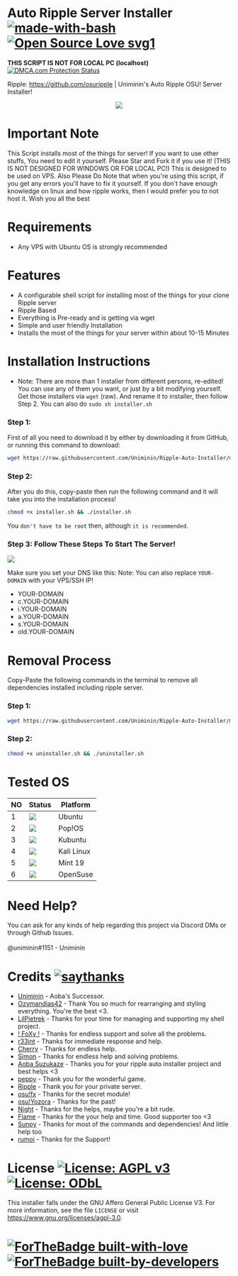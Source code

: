 # Auto Ripple Server Installer [![made-with-bash](https://img.shields.io/badge/Made%20with-Bash-1f425f.svg)](https://www.gnu.org/software/bash/)  [![Open Source Love svg1](https://badges.frapsoft.com/os/v1/open-source.svg?v=103)](https://github.com/Uniminin/) 
<b>**THIS SCRIPT IS NOT FOR LOCAL PC (localhost)**</b><br>
<a href="//www.dmca.com/Protection/Status.X" title="DMCA.com Protection Status" class="dmca-badge"> <img src ="https://images.dmca.com/Badges/dmca_protected_16_120.png?ID=e27dca2b-597b-4718-b582-372dd24ab1b5"  alt="DMCA.com Protection Status" /></a>

Ripple: https://github.com/osuripple |
Uniminin's Auto Ripple OSU! Server Installer! 

<p align="center">
  <img src="https://github.com/Uniminin/Ripple-Auto-Installer/blob/master/ripple.svg"/>
</p>

# Important Note
This Script installs most of the things for server! If you want to use other stuffs, You need to edit it yourself. Please Star and Fork it if you use it! (THIS IS NOT DESIGNED FOR WINDOWS OR FOR LOCAL PC!) This is designed to be used on VPS.
Also Please Do Note that when you're using this script, if you get any errors you'll have to fix it yourself. If you don't have enough knowledge on linux and how ripple works, then I would prefer you to not host it. Wish you all the best
# Requirements
* Any VPS with Ubuntu OS is strongly recommended

# Features
* A configurable shell script for installing most of the things for your clone Ripple server
* Ripple Based
* Everything is Pre-ready and is getting via wget
* Simple and user friendly Installation
* Installs the most of the things for your server within about 10-15 Minutes

# Installation Instructions
* Note: There are more than 1 installer from different persons, re-edited! You can use any of them you want, or just by a bit modifying yourself. Get those installers via `wget` (raw). And rename it to installer, then follow Step 2. You can also do `sudo sh installer.sh`

### Step 1:

First of all you need to download it by either by downloading it from GitHub, or running this command to download: 

```bash
wget https://raw.githubusercontent.com/Uniminin/Ripple-Auto-Installer/master/installer.sh
```

### Step 2:

After you do this, copy-paste then run the following command and it will take you into the installation process!

```bash
chmod +x installer.sh && ./installer.sh
```

You `don't have to be root` then, although `it is recommended`.

### Step 3: Follow These Steps To Start The Server!
<img src="https://github.com/Uniminin/Ripple-Auto-Installer/blob/master/start.png"/>


Make sure you set your DNS like this:
Note: You can also replace `YOUR-DOMAIN` with your VPS/SSH IP!

* YOUR-DOMAIN
* c.YOUR-DOMAIN
* i.YOUR-DOMAIN
* a.YOUR-DOMAIN
* s.YOUR-DOMAIN
* old.YOUR-DOMAIN

# Removal Process
Copy-Paste the following commands in the terminal to remove all dependencies installed including ripple server.

### Step 1:

```bash
wget https://raw.githubusercontent.com/Uniminin/Ripple-Auto-Installer/master/uninstaller.sh
```

### Step 2:

```bash
chmod +x uninstaller.sh && ./uninstaller.sh
```

# Tested OS

| NO | Status| Platform|
|----|-------|---------|
|1|[![](https://github.com/Uniminin/Ripple-Auto-Installer/blob/master/pass.svg)](https://github.com/uniminin)| Ubuntu
|2|[![](https://github.com/Uniminin/Ripple-Auto-Installer/blob/master/pass.svg)](https://github.com/uniminin)| Pop!OS
|3|[![](https://github.com/Uniminin/Ripple-Auto-Installer/blob/master/pass.svg)](https://github.com/uniminin)| Kubuntu
|4|[![](https://github.com/Uniminin/Ripple-Auto-Installer/blob/master/fail.svg)](https://github.com/uniminin)| Kali Linux
|5|[![](https://github.com/Uniminin/Ripple-Auto-Installer/blob/master/fail.svg)](https://github.com/uniminin)| Mint 19
|6|[![](https://github.com/Uniminin/Ripple-Auto-Installer/blob/master/fail.svg)](https://github.com/uniminin)| OpenSuse

# Need Help?
You can ask for any kinds of help regarding this project via Discord DMs or through Github Issues.<br>
<br>
@uniminin#1151 - Uniminin

# Credits [![saythanks](https://img.shields.io/badge/say-thanks-ff69b4.svg)](https://github.com/Uniminin/)
* <a href=https://github.com/Uniminin>Uniminin</a> - Aoba's Successor.
* <a href=https://github.com/Ozymandias42>Ozymandias42</a> - Thank You so much for rearranging and styling everything. You're the best <3.
* <a href=https://github.com/LilPietrek>LilPietrek</a> - Thanks for your time for managing and supporting my shell project.
* <a href=https://github.com/FIREFOXCYBER>! FoXy !</a> - Thanks for endless support and solve all the problems.
* <a href=https://github.com/r33int>r33int</a> - Thanks for immediate response and help.
* <a href=https://github.com/ssCherry>Cherry</a> - Thanks for endless help.
* <a href=https://github.com/denmarkistrash>Simon</a> - Thanks for endless help and solving problems.
* <a href=https://github.com/Hazuki-san>Aoba Suzukaze</a> - Thanks you for your ripple auto installer project and best helps <3 
* <a href=https://github.com/ppy>peppy</a> - Thank you for the wonderful game.
* <a href=https://github.com/osuripple>Ripple</a> - Thank you for your private server.
* <a href=https://github.com/osufx>osu!fx</a> - Thanks for the secret module!
* <a href=https://github.com/osuYozora>osu!Yozora</a> - Thanks for the past!
* <a href=https://github.com/Nightsh0t>Night</a> - Thanks for the helps, maybe you're a bit rude.
* <a href=https://github.com/infernalfire72>Flame</a> - Thanks for the your help and time. Good supporter too <3 
* <a href=https://github.com/EmilySunpy>Sunpy</a> - Thanks for most of the commands and dependencies! And little help too
* <a href=https://github.com/rumoi>rumoi</a> - Thanks for the Support!

# License [![License: AGPL v3](https://img.shields.io/badge/License-AGPL%20v3-blue.svg)](https://www.gnu.org/licenses/agpl-3.0) [![License: ODbL](https://img.shields.io/badge/License-ODbL-brightgreen.svg)](https://opendatacommons.org/licenses/odbl/)
This installer falls under the GNU Affero General Public License V3. For more information, see the file `LICENSE` or visit https://www.gnu.org/licenses/agpl-3.0.

# [![ForTheBadge built-with-love](http://ForTheBadge.com/images/badges/built-with-love.svg)](https://GitHub.com/Naereen/) [![ForTheBadge built-by-developers](http://ForTheBadge.com/images/badges/built-by-developers.svg)](https://GitHub.com/Naereen/)

